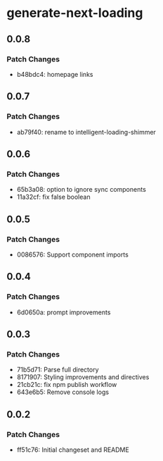 # generate-next-loading

## 0.0.8

### Patch Changes

- b48bdc4: homepage links

## 0.0.7

### Patch Changes

- ab79f40: rename to intelligent-loading-shimmer

## 0.0.6

### Patch Changes

- 65b3a08: option to ignore sync components
- 11a32cf: fix false boolean

## 0.0.5

### Patch Changes

- 0086576: Support component imports

## 0.0.4

### Patch Changes

- 6d0650a: prompt improvements

## 0.0.3

### Patch Changes

- 71b5d71: Parse full directory
- 8171907: Styling improvements and directives
- 21cb21c: fix npm publish workflow
- 643e6b5: Remove console logs

## 0.0.2

### Patch Changes

- ff51c76: Initial changeset and README
